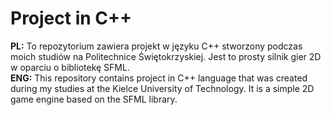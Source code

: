 # Project in C++
<b>PL:</b> To repozytorium zawiera projekt w języku C++ stworzony podczas moich studiów na Politechnice Świętokrzyskiej. Jest to prosty silnik gier 2D w oparciu o bibliotekę SFML.<br/> 
<b>ENG:</b> This repository contains project in C++ language that was created during my studies at the Kielce University of Technology. It is a simple 2D game engine based on the SFML library.
